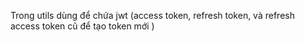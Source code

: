 Trong utils dùng để chứa jwt (access token, refresh token, và refresh access token cũ để tạo token mới )
